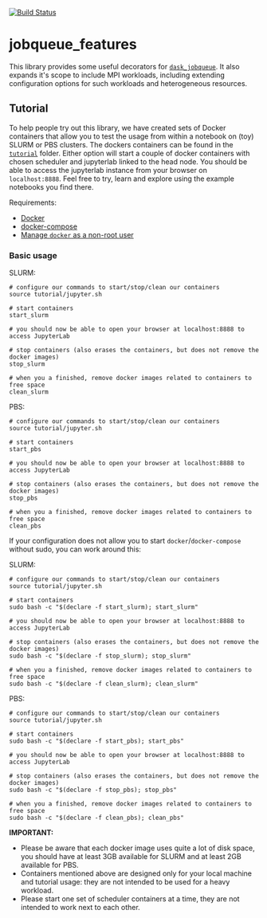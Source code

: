 [![Build Status](https://travis-ci.com/E-CAM/jobqueue_features.svg?branch=master)](https://travis-ci.com/E-CAM/jobqueue_features)
# jobqueue_features
This library provides some useful decorators for [`dask_jobqueue`](https://github.com/dask/dask-jobqueue). It also expands it's scope to include MPI workloads, including extending configuration options for such workloads and heterogeneous resources.

## Tutorial
To help people try out this library, we have created sets of Docker containers that allow you to test the usage from within a notebook on (toy) SLURM or PBS clusters. The
dockers containers can be found in the [`tutorial`](https://github.com/E-CAM/jobqueue_features/tree/master/tutorial) folder. Either option will start a couple of docker
containers with chosen scheduler and jupyterlab linked to the head node. You should be able to access the jupyterlab instance from your browser on `localhost:8888`. Feel
free to try, learn and explore using the example notebooks you find there.

Requirements:
* [Docker](https://docs.docker.com/get-docker/)
* [docker-compose](https://docs.docker.com/compose/install/)
* [Manage `docker` as a non-root user](https://docs.docker.com/engine/install/linux-postinstall/#manage-docker-as-a-non-root-user)

### Basic usage  

SLURM:
```
# configure our commands to start/stop/clean our containers
source tutorial/jupyter.sh

# start containers
start_slurm

# you should now be able to open your browser at localhost:8888 to access JupyterLab

# stop containers (also erases the containers, but does not remove the docker images)
stop_slurm

# when you a finished, remove docker images related to containers to free space
clean_slurm
```
PBS:
```
# configure our commands to start/stop/clean our containers
source tutorial/jupyter.sh

# start containers
start_pbs

# you should now be able to open your browser at localhost:8888 to access JupyterLab

# stop containers (also erases the containers, but does not remove the docker images)
stop_pbs

# when you a finished, remove docker images related to containers to free space
clean_pbs
```

If your configuration does not allow you to start `docker`/`docker-compose` without sudo, you can work around this:

SLURM:
```
# configure our commands to start/stop/clean our containers
source tutorial/jupyter.sh

# start containers
sudo bash -c "$(declare -f start_slurm); start_slurm"

# you should now be able to open your browser at localhost:8888 to access JupyterLab

# stop containers (also erases the containers, but does not remove the docker images)
sudo bash -c "$(declare -f stop_slurm); stop_slurm"

# when you a finished, remove docker images related to containers to free space
sudo bash -c "$(declare -f clean_slurm); clean_slurm"
```
PBS:
```
# configure our commands to start/stop/clean our containers
source tutorial/jupyter.sh

# start containers
sudo bash -c "$(declare -f start_pbs); start_pbs"

# you should now be able to open your browser at localhost:8888 to access JupyterLab

# stop containers (also erases the containers, but does not remove the docker images)
sudo bash -c "$(declare -f stop_pbs); stop_pbs"

# when you a finished, remove docker images related to containers to free space
sudo bash -c "$(declare -f clean_pbs); clean_pbs"
```

**IMPORTANT:** 
- Please be aware that each docker image uses quite a lot of disk space, you should have at least 3GB available for SLURM and at least 2GB available for PBS.  
- Containers mentioned above are designed only for your local machine and tutorial usage: they are not intended to be used for a heavy workload.
- Please start one set of scheduler containers at a time, they are not intended to work next to each other.  
